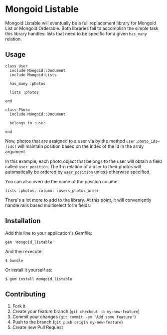 # Mongoid Listable

Mongoid Listable will eventually be a full replacement library for Mongoid List or Mongoid Orderable. Both 
libraries fail to accomplish the simple task this library handles: lists that need to be specific for a given `has_many`
relation.

## Usage

    class User
      include Mongoid::Document
      include Mongoid:Lists
    
      has_many :photos
      
      lists :photos
    
    end
    
    class Photo
      include Mongoid::Document
      
      belongs_to :user
    
    end
    
Now, photos that are assigned to a user via by the method `user.photo_ids=[ids]` will maintain position based on the index
of the id in the array argument.

In this example, each photo object that belongs to the user will obtain a field called `user_position`. The 1-n relation of 
a user to their photos will automatically be ordered by `user_position` unless otherwise specified. 

You can also override the name of the position column:

    lists :photos, column: :users_photos_order

There's a lot more to add to the library. At this point, it will conveniently handle rails based multiselect form fields.  

## Installation

Add this line to your application's Gemfile:

    gem 'mongoid_listable'

And then execute:

    $ bundle

Or install it yourself as:

    $ gem install mongoid_listable

## Contributing

1. Fork it
2. Create your feature branch (`git checkout -b my-new-feature`)
3. Commit your changes (`git commit -am 'Add some feature'`)
4. Push to the branch (`git push origin my-new-feature`)
5. Create new Pull Request
